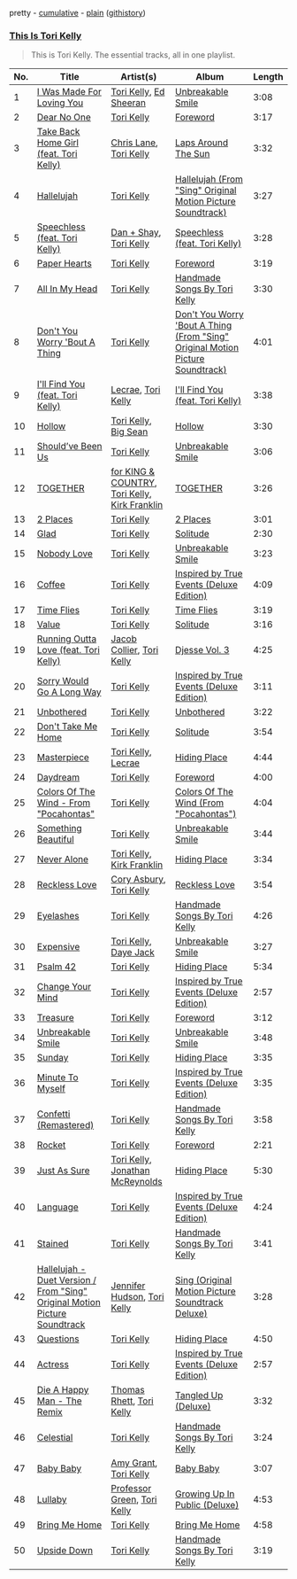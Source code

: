 pretty - [cumulative](https://github.com/catzs/spotify-playlist-archive/blob/master/playlists/cumulative/This%20Is%20Tori%20Kelly.md) - [plain](https://github.com/catzs/spotify-playlist-archive/blob/master/playlists/plain/37i9dQZF1DZ06evO0Q0LgA) ([githistory](https://github.githistory.xyz/catzs/spotify-playlist-archive/blob/master/playlists/plain/37i9dQZF1DZ06evO0Q0LgA))

### [This Is Tori Kelly](https://open.spotify.com/playlist/37i9dQZF1DZ06evO0Q0LgA)

> This is Tori Kelly. The essential tracks, all in one playlist.

| No. | Title | Artist(s) | Album | Length |
|---|---|---|---|---|
| 1 | [I Was Made For Loving You](https://open.spotify.com/track/3vOmmLuvEUgGaVuRsCs2QF) | [Tori Kelly](https://open.spotify.com/artist/1vSN1fsvrzpbttOYGsliDr), [Ed Sheeran](https://open.spotify.com/artist/6eUKZXaKkcviH0Ku9w2n3V) | [Unbreakable Smile](https://open.spotify.com/album/6Q7yIbfFPzplTCBM7d1WRO) | 3:08 |
| 2 | [Dear No One](https://open.spotify.com/track/2wWboDFZJPWXVNlHUbdSVQ) | [Tori Kelly](https://open.spotify.com/artist/1vSN1fsvrzpbttOYGsliDr) | [Foreword](https://open.spotify.com/album/44D28vK3JSIQ7oQNAfoeBD) | 3:17 |
| 3 | [Take Back Home Girl (feat. Tori Kelly)](https://open.spotify.com/track/0N9uZRrJQ3lO5TmInEjLxc) | [Chris Lane](https://open.spotify.com/artist/68abRTdO4meYReMWHvBYb0), [Tori Kelly](https://open.spotify.com/artist/1vSN1fsvrzpbttOYGsliDr) | [Laps Around The Sun](https://open.spotify.com/album/5gzfsecJfxWOdWwnFT7LsR) | 3:32 |
| 4 | [Hallelujah](https://open.spotify.com/track/3wWinz94TSPWe6CgTaSK6x) | [Tori Kelly](https://open.spotify.com/artist/1vSN1fsvrzpbttOYGsliDr) | [Hallelujah (From "Sing" Original Motion Picture Soundtrack)](https://open.spotify.com/album/3MsxV2wTi2rAFYQz4LdnFx) | 3:27 |
| 5 | [Speechless (feat. Tori Kelly)](https://open.spotify.com/track/7nsOsdlqa9Srr1LBYyd9pC) | [Dan + Shay](https://open.spotify.com/artist/7z5WFjZAIYejWy0NI5lv4T), [Tori Kelly](https://open.spotify.com/artist/1vSN1fsvrzpbttOYGsliDr) | [Speechless (feat. Tori Kelly)](https://open.spotify.com/album/4PG2VYLVZls4GxvLjKMrp5) | 3:28 |
| 6 | [Paper Hearts](https://open.spotify.com/track/4X8jImpljCdt2eDge8OzoQ) | [Tori Kelly](https://open.spotify.com/artist/1vSN1fsvrzpbttOYGsliDr) | [Foreword](https://open.spotify.com/album/44D28vK3JSIQ7oQNAfoeBD) | 3:19 |
| 7 | [All In My Head](https://open.spotify.com/track/098tAg0yjz9ds5oys4MAPG) | [Tori Kelly](https://open.spotify.com/artist/1vSN1fsvrzpbttOYGsliDr) | [Handmade Songs By Tori Kelly](https://open.spotify.com/album/0cKsaZeZ7zxJWmP8haVHuf) | 3:30 |
| 8 | [Don't You Worry 'Bout A Thing](https://open.spotify.com/track/3PLyl3Ir75VkGgX0KEehqh) | [Tori Kelly](https://open.spotify.com/artist/1vSN1fsvrzpbttOYGsliDr) | [Don't You Worry 'Bout A Thing (From "Sing" Original Motion Picture Soundtrack)](https://open.spotify.com/album/25walIhXLHe6MyWFCT6vNL) | 4:01 |
| 9 | [I'll Find You (feat. Tori Kelly)](https://open.spotify.com/track/05hdZ0YRqAg6qsgV1ee3LE) | [Lecrae](https://open.spotify.com/artist/1CFCsEqKrCyvAFKOATQHiW), [Tori Kelly](https://open.spotify.com/artist/1vSN1fsvrzpbttOYGsliDr) | [I'll Find You (feat. Tori Kelly)](https://open.spotify.com/album/4YOkLua2AMiyZYbocWWVqM) | 3:38 |
| 10 | [Hollow](https://open.spotify.com/track/160hN2OsDXnmgExwtG7cvD) | [Tori Kelly](https://open.spotify.com/artist/1vSN1fsvrzpbttOYGsliDr), [Big Sean](https://open.spotify.com/artist/0c173mlxpT3dSFRgMO8XPh) | [Hollow](https://open.spotify.com/album/50klDOXDGk4k5UneECuCwR) | 3:30 |
| 11 | [Should’ve Been Us](https://open.spotify.com/track/5SUKnxEQaFFeudmI4qYLd9) | [Tori Kelly](https://open.spotify.com/artist/1vSN1fsvrzpbttOYGsliDr) | [Unbreakable Smile](https://open.spotify.com/album/2mH2TVd6euTmrn9Pcw9XHS) | 3:06 |
| 12 | [TOGETHER](https://open.spotify.com/track/2Cj5LxM6O2HWQIr9p9h3TH) | [for KING & COUNTRY](https://open.spotify.com/artist/3sDbKMebVH2VYcRSl7u1VC), [Tori Kelly](https://open.spotify.com/artist/1vSN1fsvrzpbttOYGsliDr), [Kirk Franklin](https://open.spotify.com/artist/4akybxRTGHJZ1DXjLhJ1qu) | [TOGETHER](https://open.spotify.com/album/7xZZEsGpNn9frngVImQS1z) | 3:26 |
| 13 | [2 Places](https://open.spotify.com/track/7DGozl0KL9vDD1Cjk79DSc) | [Tori Kelly](https://open.spotify.com/artist/1vSN1fsvrzpbttOYGsliDr) | [2 Places](https://open.spotify.com/album/1NH4b0oeyLLZ7GZ8WPiTXz) | 3:01 |
| 14 | [Glad](https://open.spotify.com/track/0vrAcsbxvX4TEzk4EOJdV7) | [Tori Kelly](https://open.spotify.com/artist/1vSN1fsvrzpbttOYGsliDr) | [Solitude](https://open.spotify.com/album/23PT15hHxagTUIyhCC97bY) | 2:30 |
| 15 | [Nobody Love](https://open.spotify.com/track/7fpU0bRJt0SDC8jIgVpbT6) | [Tori Kelly](https://open.spotify.com/artist/1vSN1fsvrzpbttOYGsliDr) | [Unbreakable Smile](https://open.spotify.com/album/2mH2TVd6euTmrn9Pcw9XHS) | 3:23 |
| 16 | [Coffee](https://open.spotify.com/track/6jShoT9pQam6vzsJzKkevB) | [Tori Kelly](https://open.spotify.com/artist/1vSN1fsvrzpbttOYGsliDr) | [Inspired by True Events (Deluxe Edition)](https://open.spotify.com/album/5lRQzYCMjiFzkRyOeiKrPY) | 4:09 |
| 17 | [Time Flies](https://open.spotify.com/track/1c4ifmcqF7YCf4gJQfWPwv) | [Tori Kelly](https://open.spotify.com/artist/1vSN1fsvrzpbttOYGsliDr) | [Time Flies](https://open.spotify.com/album/7u869T0D8Cra1R2amwskrq) | 3:19 |
| 18 | [Value](https://open.spotify.com/track/3bYcImhElMVe8rVPZQlcvg) | [Tori Kelly](https://open.spotify.com/artist/1vSN1fsvrzpbttOYGsliDr) | [Solitude](https://open.spotify.com/album/23PT15hHxagTUIyhCC97bY) | 3:16 |
| 19 | [Running Outta Love (feat. Tori Kelly)](https://open.spotify.com/track/18kV8FzhGXE6XndMdiv4Ox) | [Jacob Collier](https://open.spotify.com/artist/0QWrMNukfcVOmgEU0FEDyD), [Tori Kelly](https://open.spotify.com/artist/1vSN1fsvrzpbttOYGsliDr) | [Djesse Vol. 3](https://open.spotify.com/album/33cj3kzLqVOg9zvy69Wrc8) | 4:25 |
| 20 | [Sorry Would Go A Long Way](https://open.spotify.com/track/0aNSbORsHveeQF9MJACtVD) | [Tori Kelly](https://open.spotify.com/artist/1vSN1fsvrzpbttOYGsliDr) | [Inspired by True Events (Deluxe Edition)](https://open.spotify.com/album/5lRQzYCMjiFzkRyOeiKrPY) | 3:11 |
| 21 | [Unbothered](https://open.spotify.com/track/267LjaNAblzlJMZLKpfQwl) | [Tori Kelly](https://open.spotify.com/artist/1vSN1fsvrzpbttOYGsliDr) | [Unbothered](https://open.spotify.com/album/6ttZ5tj6pGmPTvKP5n8lOU) | 3:22 |
| 22 | [Don't Take Me Home](https://open.spotify.com/track/5sgS3JUiUA3E4dYlmp6U0z) | [Tori Kelly](https://open.spotify.com/artist/1vSN1fsvrzpbttOYGsliDr) | [Solitude](https://open.spotify.com/album/23PT15hHxagTUIyhCC97bY) | 3:54 |
| 23 | [Masterpiece](https://open.spotify.com/track/51NdKunwa6yv4gjRQ3ccv3) | [Tori Kelly](https://open.spotify.com/artist/1vSN1fsvrzpbttOYGsliDr), [Lecrae](https://open.spotify.com/artist/1CFCsEqKrCyvAFKOATQHiW) | [Hiding Place](https://open.spotify.com/album/5A5ePoPwlIuxVmn3cIhiFw) | 4:44 |
| 24 | [Daydream](https://open.spotify.com/track/1gPVp4acBJk7vdTTwDs6rV) | [Tori Kelly](https://open.spotify.com/artist/1vSN1fsvrzpbttOYGsliDr) | [Foreword](https://open.spotify.com/album/44D28vK3JSIQ7oQNAfoeBD) | 4:00 |
| 25 | [Colors Of The Wind - From "Pocahontas"](https://open.spotify.com/track/3EUZXnFH9aHz8j7UFc3sPi) | [Tori Kelly](https://open.spotify.com/artist/1vSN1fsvrzpbttOYGsliDr) | [Colors Of The Wind (From "Pocahontas")](https://open.spotify.com/album/3wGJXvPmGmEigi9yhyoyzu) | 4:04 |
| 26 | [Something Beautiful](https://open.spotify.com/track/2Ce1f9I2gTUZgoDDGHC24J) | [Tori Kelly](https://open.spotify.com/artist/1vSN1fsvrzpbttOYGsliDr) | [Unbreakable Smile](https://open.spotify.com/album/2mH2TVd6euTmrn9Pcw9XHS) | 3:44 |
| 27 | [Never Alone](https://open.spotify.com/track/7vF5RIx2jHtt9Y0OElOZKK) | [Tori Kelly](https://open.spotify.com/artist/1vSN1fsvrzpbttOYGsliDr), [Kirk Franklin](https://open.spotify.com/artist/4akybxRTGHJZ1DXjLhJ1qu) | [Hiding Place](https://open.spotify.com/album/5A5ePoPwlIuxVmn3cIhiFw) | 3:34 |
| 28 | [Reckless Love](https://open.spotify.com/track/5WM76peU5aoFjdZeN48929) | [Cory Asbury](https://open.spotify.com/artist/2gXmjQIxCO8lMnSncluZaU), [Tori Kelly](https://open.spotify.com/artist/1vSN1fsvrzpbttOYGsliDr) | [Reckless Love](https://open.spotify.com/album/0et7MRpMRxdqCkhU1Xhkld) | 3:54 |
| 29 | [Eyelashes](https://open.spotify.com/track/4DUexk2YgWK1JRV7C8wRC3) | [Tori Kelly](https://open.spotify.com/artist/1vSN1fsvrzpbttOYGsliDr) | [Handmade Songs By Tori Kelly](https://open.spotify.com/album/0cKsaZeZ7zxJWmP8haVHuf) | 4:26 |
| 30 | [Expensive](https://open.spotify.com/track/1iBvVK8Q2dguvmxa6EFchK) | [Tori Kelly](https://open.spotify.com/artist/1vSN1fsvrzpbttOYGsliDr), [Daye Jack](https://open.spotify.com/artist/0LSjb1pZ3uHwuvIaVzhdyT) | [Unbreakable Smile](https://open.spotify.com/album/2mH2TVd6euTmrn9Pcw9XHS) | 3:27 |
| 31 | [Psalm 42](https://open.spotify.com/track/6kSiXgHH57aK60ESQ0L11W) | [Tori Kelly](https://open.spotify.com/artist/1vSN1fsvrzpbttOYGsliDr) | [Hiding Place](https://open.spotify.com/album/5A5ePoPwlIuxVmn3cIhiFw) | 5:34 |
| 32 | [Change Your Mind](https://open.spotify.com/track/1J4ymzYJJJCScyMK0MIFWi) | [Tori Kelly](https://open.spotify.com/artist/1vSN1fsvrzpbttOYGsliDr) | [Inspired by True Events (Deluxe Edition)](https://open.spotify.com/album/5lRQzYCMjiFzkRyOeiKrPY) | 2:57 |
| 33 | [Treasure](https://open.spotify.com/track/5rOedrAmTm10P624TWXK9K) | [Tori Kelly](https://open.spotify.com/artist/1vSN1fsvrzpbttOYGsliDr) | [Foreword](https://open.spotify.com/album/44D28vK3JSIQ7oQNAfoeBD) | 3:12 |
| 34 | [Unbreakable Smile](https://open.spotify.com/track/5UlJd8LYFURsALAOH9pPQK) | [Tori Kelly](https://open.spotify.com/artist/1vSN1fsvrzpbttOYGsliDr) | [Unbreakable Smile](https://open.spotify.com/album/2mH2TVd6euTmrn9Pcw9XHS) | 3:48 |
| 35 | [Sunday](https://open.spotify.com/track/0DWnDgcjCKseT8cqJAZ8QQ) | [Tori Kelly](https://open.spotify.com/artist/1vSN1fsvrzpbttOYGsliDr) | [Hiding Place](https://open.spotify.com/album/5A5ePoPwlIuxVmn3cIhiFw) | 3:35 |
| 36 | [Minute To Myself](https://open.spotify.com/track/4tcwFu40r1dKOTEYjJJSnS) | [Tori Kelly](https://open.spotify.com/artist/1vSN1fsvrzpbttOYGsliDr) | [Inspired by True Events (Deluxe Edition)](https://open.spotify.com/album/5lRQzYCMjiFzkRyOeiKrPY) | 3:35 |
| 37 | [Confetti (Remastered)](https://open.spotify.com/track/5YP51INnfqVNMtRqAVXKWI) | [Tori Kelly](https://open.spotify.com/artist/1vSN1fsvrzpbttOYGsliDr) | [Handmade Songs By Tori Kelly](https://open.spotify.com/album/0cKsaZeZ7zxJWmP8haVHuf) | 3:58 |
| 38 | [Rocket](https://open.spotify.com/track/2tVb4P6lYZhH3sCnnWoDTD) | [Tori Kelly](https://open.spotify.com/artist/1vSN1fsvrzpbttOYGsliDr) | [Foreword](https://open.spotify.com/album/44D28vK3JSIQ7oQNAfoeBD) | 2:21 |
| 39 | [Just As Sure](https://open.spotify.com/track/3nSixKwsNItNoeAQCJqTd7) | [Tori Kelly](https://open.spotify.com/artist/1vSN1fsvrzpbttOYGsliDr), [Jonathan McReynolds](https://open.spotify.com/artist/5ItTHwcEtFh6DEOBheMub9) | [Hiding Place](https://open.spotify.com/album/5A5ePoPwlIuxVmn3cIhiFw) | 5:30 |
| 40 | [Language](https://open.spotify.com/track/1afewsMym3BFlFDTDiuMyt) | [Tori Kelly](https://open.spotify.com/artist/1vSN1fsvrzpbttOYGsliDr) | [Inspired by True Events (Deluxe Edition)](https://open.spotify.com/album/5lRQzYCMjiFzkRyOeiKrPY) | 4:24 |
| 41 | [Stained](https://open.spotify.com/track/1gNjiwpxcEbl2qKMXYyEur) | [Tori Kelly](https://open.spotify.com/artist/1vSN1fsvrzpbttOYGsliDr) | [Handmade Songs By Tori Kelly](https://open.spotify.com/album/0cKsaZeZ7zxJWmP8haVHuf) | 3:41 |
| 42 | [Hallelujah - Duet Version / From "Sing" Original Motion Picture Soundtrack](https://open.spotify.com/track/2qd1hEegLpJdlXtTDTvFRz) | [Jennifer Hudson](https://open.spotify.com/artist/35GL8Cu2GKTcHzKGi75xl5), [Tori Kelly](https://open.spotify.com/artist/1vSN1fsvrzpbttOYGsliDr) | [Sing (Original Motion Picture Soundtrack Deluxe)](https://open.spotify.com/album/1K2Dd9iqt3uU2iOcJchGu5) | 3:28 |
| 43 | [Questions](https://open.spotify.com/track/5gTO7nO8PGwGlDo2RnWxha) | [Tori Kelly](https://open.spotify.com/artist/1vSN1fsvrzpbttOYGsliDr) | [Hiding Place](https://open.spotify.com/album/5A5ePoPwlIuxVmn3cIhiFw) | 4:50 |
| 44 | [Actress](https://open.spotify.com/track/0sdNAupPQMn4Irgr9go0y5) | [Tori Kelly](https://open.spotify.com/artist/1vSN1fsvrzpbttOYGsliDr) | [Inspired by True Events (Deluxe Edition)](https://open.spotify.com/album/5lRQzYCMjiFzkRyOeiKrPY) | 2:57 |
| 45 | [Die A Happy Man - The Remix](https://open.spotify.com/track/3bxXbmUmpJFlHaeX9CTJ38) | [Thomas Rhett](https://open.spotify.com/artist/6x2LnllRG5uGarZMsD4iO8), [Tori Kelly](https://open.spotify.com/artist/1vSN1fsvrzpbttOYGsliDr) | [Tangled Up (Deluxe)](https://open.spotify.com/album/0qOpKQX8DBZaI6lhXv5aa0) | 3:32 |
| 46 | [Celestial](https://open.spotify.com/track/2Gsuc5EdHYPGK6h0xu11tX) | [Tori Kelly](https://open.spotify.com/artist/1vSN1fsvrzpbttOYGsliDr) | [Handmade Songs By Tori Kelly](https://open.spotify.com/album/0cKsaZeZ7zxJWmP8haVHuf) | 3:24 |
| 47 | [Baby Baby](https://open.spotify.com/track/4HBvh8d07aKcqrBubN0W2t) | [Amy Grant](https://open.spotify.com/artist/72Nhcx7prNk2ZCxhx0Y5es), [Tori Kelly](https://open.spotify.com/artist/1vSN1fsvrzpbttOYGsliDr) | [Baby Baby](https://open.spotify.com/album/0FCOSFaHI0ihmg16dkA2Dw) | 3:07 |
| 48 | [Lullaby](https://open.spotify.com/track/4EyrIgZz4k1vFGXBUzh5WW) | [Professor Green](https://open.spotify.com/artist/0oJM3iJjMdzgsd4z5VHQvw), [Tori Kelly](https://open.spotify.com/artist/1vSN1fsvrzpbttOYGsliDr) | [Growing Up In Public (Deluxe)](https://open.spotify.com/album/4dyPfYxWREI4Pwnta6iHiK) | 4:53 |
| 49 | [Bring Me Home](https://open.spotify.com/track/5bjfnSDZHptdY4ZXtklU0v) | [Tori Kelly](https://open.spotify.com/artist/1vSN1fsvrzpbttOYGsliDr) | [Bring Me Home](https://open.spotify.com/album/1hplmpr0WUFWFGYHnbb0R7) | 4:58 |
| 50 | [Upside Down](https://open.spotify.com/track/6yNaA7y8fxlG8b4bgygTK1) | [Tori Kelly](https://open.spotify.com/artist/1vSN1fsvrzpbttOYGsliDr) | [Handmade Songs By Tori Kelly](https://open.spotify.com/album/0cKsaZeZ7zxJWmP8haVHuf) | 3:19 |